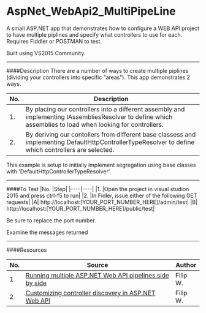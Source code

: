 # AspNet_WebApi2_MultiPipeLine
A small ASP.NET app that demonstrates how to configure a WEB API project to have multiple piplines and specify what controllers to use for each. Requires Fiddler or POSTMAN to test.

Built using VS2015 Community.

---
####Description
There are a number of ways to create multiple piplines (dividing your controllers into specific “areas”). This app demonstrates 2 ways.

|No.|Description|
|---|-----------|
|1. |By placing our controllers into a different assembly and implementing IAssembliesResolver to define which assemblies to load when looking for controllers.|
|2. |By deriving our contollers from different base classess and implementing DefaultHttpControllerTypeResolver to define which controllers are selected.|

This example is setup to initially implement segregation using base classes with 'DefaultHttpControllerTypeResolver'.

---

####To Test
|No. |Step|
|----|----|
|1. |Open the project in visual studion 2015 and press ctrl-f5 to run|
|2. |In Fidler, issue either of the following GET requests|
|A| http://localhost:[YOUR_PORT_NUMBER_HERE]/admin/test|
|B| http://localhost:[YOUR_PORT_NUMBER_HERE]/public/test|

Be sure to replace the port number.

Examine the messages returned

---

####Resources

| No.        | Source  | Author |
| -----------|-------------|----|
| 1 | [Running multiple ASP.NET Web API pipelines side by side](http://www.strathweb.com/2016/05/running-multiple-asp-net-web-api-pipelines-side-by-side/) |Filip W. |
| 2 | [Customizing controller discovery in ASP.NET Web API](http://www.strathweb.com/2013/08/customizing-controller-discovery-in-asp-net-web-api/) |Filip W. |
